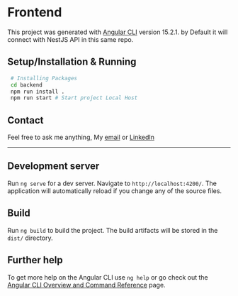 # Frontend

This project was generated with [Angular CLI](https://github.com/angular/angular-cli) version 15.2.1. by Default it will connect with NestJS API in this same repo.

## Setup/Installation & Running

```bash
 # Installing Packages
 cd backend
 npm run install .
 npm run start # Start project Local Host
```

## Contact

Feel free to ask me anything, My [email](mailto:manuelmiguezg@hotmail.com) or [LinkedIn](https://www.linkedin.com/in/manuel-miguez/)

---

## Development server

Run `ng serve` for a dev server. Navigate to `http://localhost:4200/`. The application will automatically reload if you change any of the source files.

## Build

Run `ng build` to build the project. The build artifacts will be stored in the `dist/` directory.

## Further help

To get more help on the Angular CLI use `ng help` or go check out the [Angular CLI Overview and Command Reference](https://angular.io/cli) page.
